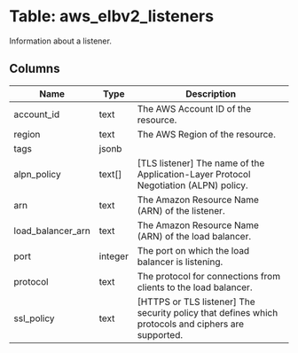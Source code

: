 
# Table: aws_elbv2_listeners
Information about a listener.
## Columns
| Name        | Type           | Description  |
| ------------- | ------------- | -----  |
|account_id|text|The AWS Account ID of the resource.|
|region|text|The AWS Region of the resource.|
|tags|jsonb||
|alpn_policy|text[]|[TLS listener] The name of the Application-Layer Protocol Negotiation (ALPN) policy.|
|arn|text|The Amazon Resource Name (ARN) of the listener.|
|load_balancer_arn|text|The Amazon Resource Name (ARN) of the load balancer.|
|port|integer|The port on which the load balancer is listening.|
|protocol|text|The protocol for connections from clients to the load balancer.|
|ssl_policy|text|[HTTPS or TLS listener] The security policy that defines which protocols and ciphers are supported.|
